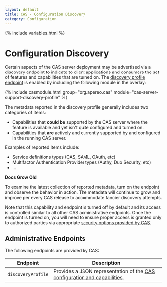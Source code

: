 ```yaml
---
layout: default
title: CAS - Configuration Discovery
category: Configuration
---
```

       
{% include variables.html %}

# Configuration Discovery

Certain aspects of the CAS server deployment may be advertised via a discovery endpoint to indicate to client applications and consumers the set of features and capabilities that are turned on. The [discovery profile endpoint](../monitoring/Monitoring-Statistics.html) is enabled by including the following module in the overlay:

{% include casmodule.html group="org.apereo.cas" module="cas-server-support-discovery-profile" %}

The metadata reported in the discovery profile generally includes two categories of items:

- Capabilities that **could be** supported by the CAS server where the feature is available and yet isn't quite configured and turned on.
- Capabilities that **are** actively and currently supported by and configured in the running CAS server.

Examples of reported items include:

- Service definitions types (CAS, SAML, OAuth, etc)
- Multifactor Authentication Provider  types (Authy, Duo Security, etc)
- ...

<div class="alert alert-info"><strong>Docs Grow Old</strong><p>To examine the latest collection of reported metadata, turn on the endpoint and observe the behavior in action. The metadata will continue to grow and improve per every CAS release to accommodate fancier discovery attempts.</p></div>

Note that this capability and endpoint is turned off by default and its access is controlled similar to all other CAS administrative endpoints. Once the endpoint is turned on, you will need to ensure proper access is granted only to authorized parties via appropriate [security options provided by CAS](../monitoring/Monitoring-Statistics.html).

## Administrative Endpoints

The following endpoints are provided by CAS:
 
| Endpoint                 | Description
|--------------------------|------------------------------------------------
| `discoveryProfile`       | Provides a JSON representation of the [CAS configuration and capabilities](Configuration-Discovery.html).
